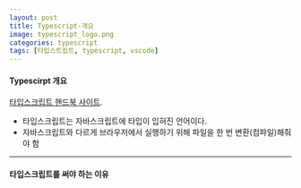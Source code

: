 ```yaml
---
layout: post
title: Typescript-개요
image: typescript_logo.png
categories: typescript
tags: [타입스트립트, typescript, vscode]
---
```


#### Typescirpt 개요

[타입스크립트 핸드북 사이트]([http://www.google.co.kr](https://www.typescriptlang.org/ko/docs/handbook/intro.html)).
- 타입스크립트는 자바스크립트에 타입이 입혀진 언어이다.
- 자바스크립트와 다르게 브라우저에서 실행하기 위해 파일을 한 번 변환(컴파일)해줘야 함

---

#### 타입스크립트를 써야 하는 이유
